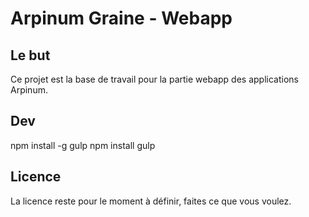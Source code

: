 # Arpinum Graine - Webapp

## Le but 

Ce projet est la base de travail pour la partie webapp des applications Arpinum. 

## Dev

npm install -g gulp
npm install
gulp


## Licence

La licence reste pour le moment à définir, faites ce que vous voulez. 
 
 


